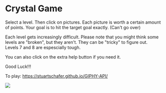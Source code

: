 # Crystal Game

Select a level.  Then click on pictures.  Each picture is worth a certain amount of points.  Your goal is to hit the target goal exactly. (Can't go over)

Each level gets increasingly difficult.  Please note that you might think some levels are "broken", but they aren't.  They can be "tricky" to figure out.  Levels 7 and 8 are espescially tough.

You can also click on the extra help button if you need it.

Good Luck!!!

To play:
https://stuartschafer.github.io/GIPHY-API/

![](assets/crystal2.gif)